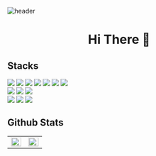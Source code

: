 ![header](https://capsule-render.vercel.app/api?type=waving&color=auto&height=300&section=header&text=JinWoo%20Moon&fontSize=90&animation=fadeIn&fontAlignY=38&desc=Standard%20C%20Developer&descAlignY=51&descAlign=72)

# <p align='center'> Hi There 👋</p>
## Stacks
<div>
  <img src="https://img.shields.io/badge/ANSI C/C99-A8B9CC?style=flat-square&logo=C&logoColor=white">
  <img src="https://img.shields.io/badge/C++-00599C?style=flat-square&logo=cplusplus&logoColor=white">
  <img src="https://img.shields.io/badge/-C%23-512BD4?logo=Csharp&style=flat">
  <img src="https://img.shields.io/badge/Java-007396?style=flat&logo=OpenJDK&logoColor=white"/>
  <img src="https://img.shields.io/badge/Python-3776AB?style=flat-square&logo=Python&logoColor=white">
  <img src="https://img.shields.io/badge/JavaScript-F7DF1E?style=flat-square&logo=JavaScript&logoColor=white">
  <img src="https://img.shields.io/badge/R-276DC3?style=flat-square&logo=r&logoColor=white">
</div>
<div>
  <img src="https://img.shields.io/badge/RISC%2D%2DV-283272?style=flat-square&logo=riscv&logoColor=white">
  <img src="https://img.shields.io/badge/ARMv7%2D%2DA-0091BD?style=flat-square&logo=riscv&logoColor=white">
  <img src="https://img.shields.io/badge/x86-0071C5?style=flat-square&logo=intel&logoColor=white">
</div>
<div>
  <img src="https://img.shields.io/badge/Fedora-51A2DA?style=flat-square&logo=fedora&logoColor=white">
  <img src="https://img.shields.io/badge/Ubuntu-E95420?style=flat-square&logo=ubuntu&logoColor=white">
  <img src="https://img.shields.io/badge/CISCO IOS-1BA0D7?style=flat-square&logo=cisco&logoColor=white">
</div>

### 


## Github Stats 
<table>
  <tr>
    <td valign="top" width="50%">
      <img src="https://github-readme-stats.vercel.app/api?username=mysprtlty&show_icons=true&count_private=true&hide_border=true" align="left" style="width: 100%" />
    </td>
    <td valign="top" width="50%">
      <img src="https://github-readme-stats.vercel.app/api/top-langs/?username=mysprtlty&hide_border=true&layout=compact" align="left" style="width: 100%" />
    </td>
  </tr>
</table>  


